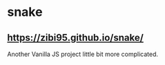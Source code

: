 # snake
## https://zibi95.github.io/snake/

Another Vanilla JS project little bit more complicated.
